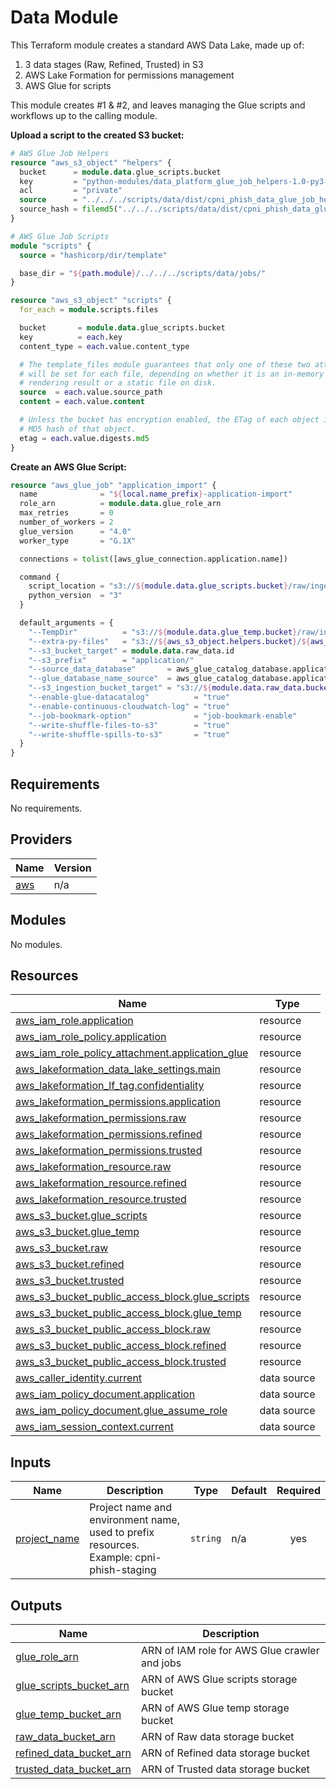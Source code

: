 # Data Module

This Terraform module creates a standard AWS Data Lake, made up of:

1.  3 data stages (Raw, Refined, Trusted) in S3
2.  AWS Lake Formation for permissions management
3.  AWS Glue for scripts

This module creates #1 & #2, and leaves managing the Glue scripts and workflows up to the calling module.

**Upload a script to the created S3 bucket:**

```terraform
# AWS Glue Job Helpers
resource "aws_s3_object" "helpers" {
  bucket      = module.data.glue_scripts.bucket
  key         = "python-modules/data_platform_glue_job_helpers-1.0-py3-none-any.whl"
  acl         = "private"
  source      = "../../../scripts/data/dist/cpni_phish_data_glue_job_helpers-1.0-py3-none-any.whl"
  source_hash = filemd5("../../../scripts/data/dist/cpni_phish_data_glue_job_helpers-1.0-py3-none-any.whl")
}

# AWS Glue Job Scripts
module "scripts" {
  source = "hashicorp/dir/template"

  base_dir = "${path.module}/../../../scripts/data/jobs/"
}

resource "aws_s3_object" "scripts" {
  for_each = module.scripts.files

  bucket       = module.data.glue_scripts.bucket
  key          = each.key
  content_type = each.value.content_type

  # The template_files module guarantees that only one of these two attributes
  # will be set for each file, depending on whether it is an in-memory template
  # rendering result or a static file on disk.
  source  = each.value.source_path
  content = each.value.content

  # Unless the bucket has encryption enabled, the ETag of each object is an
  # MD5 hash of that object.
  etag = each.value.digests.md5
}
```

**Create an AWS Glue Script:**

```terraform
resource "aws_glue_job" "application_import" {
  name              = "${local.name_prefix}-application-import"
  role_arn          = module.data.glue_role_arn
  max_retries       = 0
  number_of_workers = 2
  glue_version      = "4.0"
  worker_type       = "G.1X"

  connections = tolist([aws_glue_connection.application.name])

  command {
    script_location = "s3://${module.data.glue_scripts.bucket}/raw/ingest_application_database_raw.py"
    python_version  = "3"
  }

  default_arguments = {
    "--TempDir"          = "s3://${module.data.glue_temp.bucket}/raw/ingest_application_database/"
    "--extra-py-files"   = "s3://${aws_s3_object.helpers.bucket}/${aws_s3_object.helpers.key}"
    "--s3_bucket_target" = module.data.raw_data.id
    "--s3_prefix"        = "application/"
    "--source_data_database"       = aws_glue_catalog_database.application_import.name
    "--glue_database_name_source"  = aws_glue_catalog_database.application_import.name
    "--s3_ingestion_bucket_target" = "s3://${module.data.raw_data.bucket}/application"
    "--enable-glue-datacatalog"          = "true"
    "--enable-continuous-cloudwatch-log" = "true"
    "--job-bookmark-option"              = "job-bookmark-enable"
    "--write-shuffle-files-to-s3"        = "true"
    "--write-shuffle-spills-to-s3"       = "true"
  }
}

```

<!-- BEGIN_TF_DOCS -->

## Requirements

No requirements.

## Providers

| Name                                             | Version |
| ------------------------------------------------ | ------- |
| <a name="provider_aws"></a> [aws](#provider_aws) | n/a     |

## Modules

No modules.

## Resources

| Name                                                                                                                                                        | Type        |
| ----------------------------------------------------------------------------------------------------------------------------------------------------------- | ----------- |
| [aws_iam_role.application](https://registry.terraform.io/providers/hashicorp/aws/latest/docs/resources/iam_role)                                            | resource    |
| [aws_iam_role_policy.application](https://registry.terraform.io/providers/hashicorp/aws/latest/docs/resources/iam_role_policy)                              | resource    |
| [aws_iam_role_policy_attachment.application_glue](https://registry.terraform.io/providers/hashicorp/aws/latest/docs/resources/iam_role_policy_attachment)   | resource    |
| [aws_lakeformation_data_lake_settings.main](https://registry.terraform.io/providers/hashicorp/aws/latest/docs/resources/lakeformation_data_lake_settings)   | resource    |
| [aws_lakeformation_lf_tag.confidentiality](https://registry.terraform.io/providers/hashicorp/aws/latest/docs/resources/lakeformation_lf_tag)                | resource    |
| [aws_lakeformation_permissions.application](https://registry.terraform.io/providers/hashicorp/aws/latest/docs/resources/lakeformation_permissions)          | resource    |
| [aws_lakeformation_permissions.raw](https://registry.terraform.io/providers/hashicorp/aws/latest/docs/resources/lakeformation_permissions)                  | resource    |
| [aws_lakeformation_permissions.refined](https://registry.terraform.io/providers/hashicorp/aws/latest/docs/resources/lakeformation_permissions)              | resource    |
| [aws_lakeformation_permissions.trusted](https://registry.terraform.io/providers/hashicorp/aws/latest/docs/resources/lakeformation_permissions)              | resource    |
| [aws_lakeformation_resource.raw](https://registry.terraform.io/providers/hashicorp/aws/latest/docs/resources/lakeformation_resource)                        | resource    |
| [aws_lakeformation_resource.refined](https://registry.terraform.io/providers/hashicorp/aws/latest/docs/resources/lakeformation_resource)                    | resource    |
| [aws_lakeformation_resource.trusted](https://registry.terraform.io/providers/hashicorp/aws/latest/docs/resources/lakeformation_resource)                    | resource    |
| [aws_s3_bucket.glue_scripts](https://registry.terraform.io/providers/hashicorp/aws/latest/docs/resources/s3_bucket)                                         | resource    |
| [aws_s3_bucket.glue_temp](https://registry.terraform.io/providers/hashicorp/aws/latest/docs/resources/s3_bucket)                                            | resource    |
| [aws_s3_bucket.raw](https://registry.terraform.io/providers/hashicorp/aws/latest/docs/resources/s3_bucket)                                                  | resource    |
| [aws_s3_bucket.refined](https://registry.terraform.io/providers/hashicorp/aws/latest/docs/resources/s3_bucket)                                              | resource    |
| [aws_s3_bucket.trusted](https://registry.terraform.io/providers/hashicorp/aws/latest/docs/resources/s3_bucket)                                              | resource    |
| [aws_s3_bucket_public_access_block.glue_scripts](https://registry.terraform.io/providers/hashicorp/aws/latest/docs/resources/s3_bucket_public_access_block) | resource    |
| [aws_s3_bucket_public_access_block.glue_temp](https://registry.terraform.io/providers/hashicorp/aws/latest/docs/resources/s3_bucket_public_access_block)    | resource    |
| [aws_s3_bucket_public_access_block.raw](https://registry.terraform.io/providers/hashicorp/aws/latest/docs/resources/s3_bucket_public_access_block)          | resource    |
| [aws_s3_bucket_public_access_block.refined](https://registry.terraform.io/providers/hashicorp/aws/latest/docs/resources/s3_bucket_public_access_block)      | resource    |
| [aws_s3_bucket_public_access_block.trusted](https://registry.terraform.io/providers/hashicorp/aws/latest/docs/resources/s3_bucket_public_access_block)      | resource    |
| [aws_caller_identity.current](https://registry.terraform.io/providers/hashicorp/aws/latest/docs/data-sources/caller_identity)                               | data source |
| [aws_iam_policy_document.application](https://registry.terraform.io/providers/hashicorp/aws/latest/docs/data-sources/iam_policy_document)                   | data source |
| [aws_iam_policy_document.glue_assume_role](https://registry.terraform.io/providers/hashicorp/aws/latest/docs/data-sources/iam_policy_document)              | data source |
| [aws_iam_session_context.current](https://registry.terraform.io/providers/hashicorp/aws/latest/docs/data-sources/iam_session_context)                       | data source |

## Inputs

| Name                                                                  | Description                                                                              | Type     | Default | Required |
| --------------------------------------------------------------------- | ---------------------------------------------------------------------------------------- | -------- | ------- | :------: |
| <a name="input_project_name"></a> [project_name](#input_project_name) | Project name and environment name, used to prefix resources. Example: cpni-phish-staging | `string` | n/a     |   yes    |

## Outputs

| Name                                                                                                     | Description                                   |
| -------------------------------------------------------------------------------------------------------- | --------------------------------------------- |
| <a name="output_glue_role_arn"></a> [glue_role_arn](#output_glue_role_arn)                               | ARN of IAM role for AWS Glue crawler and jobs |
| <a name="output_glue_scripts_bucket_arn"></a> [glue_scripts_bucket_arn](#output_glue_scripts_bucket_arn) | ARN of AWS Glue scripts storage bucket        |
| <a name="output_glue_temp_bucket_arn"></a> [glue_temp_bucket_arn](#output_glue_temp_bucket_arn)          | ARN of AWS Glue temp storage bucket           |
| <a name="output_raw_data_bucket_arn"></a> [raw_data_bucket_arn](#output_raw_data_bucket_arn)             | ARN of Raw data storage bucket                |
| <a name="output_refined_data_bucket_arn"></a> [refined_data_bucket_arn](#output_refined_data_bucket_arn) | ARN of Refined data storage bucket            |
| <a name="output_trusted_data_bucket_arn"></a> [trusted_data_bucket_arn](#output_trusted_data_bucket_arn) | ARN of Trusted data storage bucket            |

<!-- END_TF_DOCS -->
